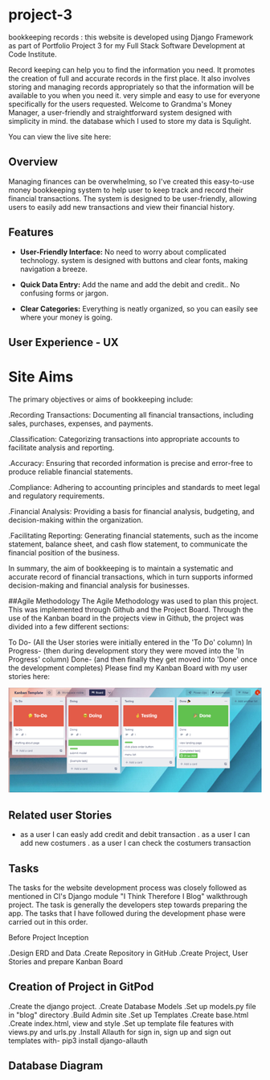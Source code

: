 # project-3

bookkeeping records : this website is developed using Django Framework as part of Portfolio Project 3 for my Full Stack Software Development at Code Institute.

Record keeping can help you to find the information you need. It promotes the creation of full and accurate records in the first place. It also involves storing and managing records appropriately so that the information will be available to you when you need it. very simple and easy to use for everyone specifically for the users requested. Welcome to Grandma's Money Manager, a user-friendly and straightforward system designed with simplicity in mind. the database which I used to store my data is Squlight.

You can view the live site here:

## Overview

Managing finances can be overwhelming, so I've created this easy-to-use money bookkeeping system to help user to keep track and record their financial transactions. The system is designed to be user-friendly, allowing users to easily add new transactions and view their financial history.

## Features

- **User-Friendly Interface:** No need to worry about complicated technology. system is designed with buttons and clear fonts, making navigation a breeze.

- **Quick Data Entry:** Add the name and add the debit and credit.. No confusing forms or jargon.

- **Clear Categories:** Everything is neatly organized, so you can easily see where your money is going.

## User Experience - UX

# Site Aims

The primary objectives or aims of bookkeeping include:

.Recording Transactions: Documenting all financial transactions, including sales, purchases, expenses, and payments.

.Classification: Categorizing transactions into appropriate accounts to facilitate analysis and reporting.

.Accuracy: Ensuring that recorded information is precise and error-free to produce reliable financial statements.

.Compliance: Adhering to accounting principles and standards to meet legal and regulatory requirements.

.Financial Analysis: Providing a basis for financial analysis, budgeting, and decision-making within the organization.

.Facilitating Reporting: Generating financial statements, such as the income statement, balance sheet, and cash flow statement, to communicate the financial position of the business.

In summary, the aim of bookkeeping is to maintain a systematic and accurate record of financial transactions, which in turn supports informed decision-making and financial analysis for businesses.

##Agile Methodology
The Agile Methodology was used to plan this project. This was implemented through Github and the Project Board. Through the use of the Kanban board in the projects view in Github, the project was divided into a few different sections:

To Do- (All the User stories were initially entered in the 'To Do' column)
In Progress- (then during development story they were moved into the 'In Progress' column)
Done- (and then finally they get moved into 'Done' once the development completes)
Please find my Kanban Board with my user stories here:

<img alt="kanban.png" src=./assets/img/kanban.png>

## Related user Stories

- as a user I can easly add credit and debit transaction
  . as a user I can add new costumers
  . as a user I can check the costumers transaction

## Tasks

The tasks for the website development process was closely followed as mentioned in CI's Django module "I Think Therefore I Blog" walkthrough project. The task is generally the developers step towards preparing the app. The tasks that I have followed during the development phase were carried out in this order.

Before Project Inception

.Design ERD and Data
.Create Repository in GitHub
.Create Project, User Stories and prepare Kanban Board

## Creation of Project in GitPod

.Create the django project.
.Create Database Models
.Set up models.py file in "blog" directory
.Build Admin site
.Set up Templates
.Create base.html
.Create index.html, view and style
.Set up template file features with views.py and urls.py
.Install Allauth for sign in, sign up and sign out templates with- pip3 install django-allauth

## Database Diagram
